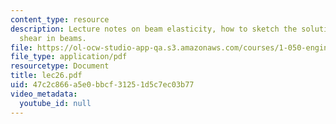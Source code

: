 ```yaml
---
content_type: resource
description: Lecture notes on beam elasticity, how to sketch the solution, and transversal
  shear in beams.
file: https://ol-ocw-studio-app-qa.s3.amazonaws.com/courses/1-050-engineering-mechanics-i-fall-2007/47c2c866a5e0bbcf31251d5c7ec03b77_lec26.pdf
file_type: application/pdf
resourcetype: Document
title: lec26.pdf
uid: 47c2c866-a5e0-bbcf-3125-1d5c7ec03b77
video_metadata:
  youtube_id: null
---
```

